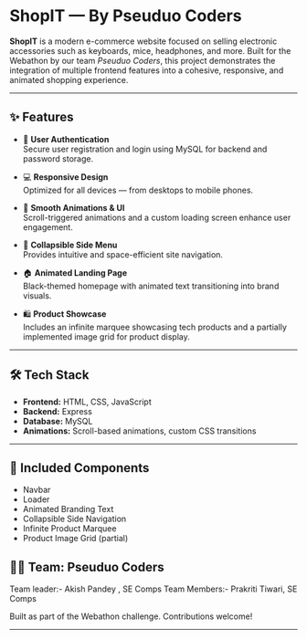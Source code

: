 # ShopIT — By Pseuduo Coders

**ShopIT** is a modern e-commerce website focused on selling electronic accessories such as keyboards, mice, headphones, and more. Built for the Webathon by our team *Pseuduo Coders*, this project demonstrates the integration of multiple frontend features into a cohesive, responsive, and animated shopping experience.

---

## ✨ Features

- 🔐 **User Authentication**  
  Secure user registration and login using MySQL for backend and password storage.

- 💻 **Responsive Design**  
  Optimized for all devices — from desktops to mobile phones.

- 🎨 **Smooth Animations & UI**  
  Scroll-triggered animations and a custom loading screen enhance user engagement.

- 📂 **Collapsible Side Menu**  
  Provides intuitive and space-efficient site navigation.

- 🏠 **Animated Landing Page**  
  Black-themed homepage with animated text transitioning into brand visuals.

- 🛍️ **Product Showcase**  
  Includes an infinite marquee showcasing tech products and a partially implemented image grid for product display.

---

## 🛠️ Tech Stack

- **Frontend:** HTML, CSS, JavaScript
- **Backend:** Express  
- **Database:** MySQL  
- **Animations:** Scroll-based animations, custom CSS transitions

---

## 📁 Included Components

- Navbar
- Loader
- Animated Branding Text
- Collapsible Side Navigation
- Infinite Product Marquee
- Product Image Grid (partial)


## 👨‍💻 Team: Pseuduo Coders
Team leader:- Akish Pandey , SE Comps
Team Members:- Prakriti Tiwari, SE Comps

Built as part of the Webathon challenge. Contributions welcome!

---


